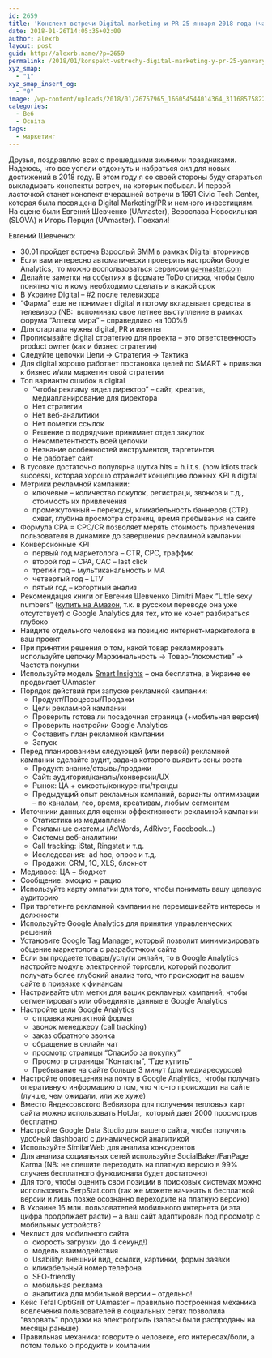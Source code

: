 ```yaml
---
id: 2659
title: 'Конспект встречи Digital marketing и PR 25 января 2018 года (часть 1 &#8211; Евгений Шевченко)'
date: 2018-01-26T14:05:35+02:00
author: alexrb
layout: post
guid: http://alexrb.name/?p=2659
permalink: /2018/01/konspekt-vstrechy-digital-marketing-y-pr-25-yanvarya-2018-hoda-chast-1-evhenyj-shevchenko/
xyz_smap:
  - "1"
xyz_smap_insert_og:
  - "0"
image: /wp-content/uploads/2018/01/26757965_166054544014364_3116857582212163213_o.jpg
categories:
  - Веб
  - Освіта
tags:
  - маркетинг
---
```

Друзья, поздравляю всех с прошедшими зимними праздниками. Надеюсь, что все успели отдохнуть и набраться сил для новых достижений в 2018 году. В этом году я со своей стороны буду стараться выкладывать конспекты встреч, на которых побывал. И первой ласточкой станет конспект вчерашней встречи в 1991 Civic Tech Center,  которая была посвящена Digital Marketing/PR и немного инвестициям. На сцене были Евгений Шевченко (UAmaster), Верослава Новосильная (SLOVA) и Игорь Перция (UAmaster). Поехали!<!--more-->

Евгений Шевченко:

  * 30.01 пройдет встреча [Взрослый SMM](https://www.facebook.com/events/288954801629489/) в рамках Digital вторников
  * Если вам интересно автоматически проверить настройки Google Analytics,  то можно воспользоваться сервисом [ga-master.com](http://ga-master.com/?utm_source=alexrb)
  * Делайте заметки на событиях в формате ToDo списка, чтобы было понятно что и кому необходимо сделать и в какой срок
  * В Украине Digital &#8211; #2 после телевизора
  * &#8220;Фарма&#8221; еще не понимает digital и потому вкладывает средства в телевизор (NB:  вспоминаю свое летнее выступление в рамках форума &#8220;Аптеки мира&#8221; &#8211; справедливо на 100%!)
  * Для стартапа нужны digital, PR и ивенты
  * Прописывайте digital стратегию для проекта &#8211; это ответственность product owner (как и бизнес стратегия)
  * Следуйте цепочки Цели -> Стратегия -> Тактика
  * Для digital хорошо работает постановка целей по SMART + привязка к бизнес и/или маркетинговой стратегии
  * Топ варианты ошибок в digital 
      * &#8220;чтобы рекламу видел директор&#8221; &#8211; сайт, креатив, медиапланирование для директора
      * Нет стратегии
      * Нет веб-аналитики
      * Нет пометки ссылок
      * Решение о подрядчике принимает отдел закупок
      * Некомпетентность всей цепочки
      * Незнание особенностей инструментов, таргетингов
      * Не работает сайт
  * В тусовке достаточно популярна шутка hits = h.i.t.s. (how idiots track success), которая хорошо отражает концепцию ложных KPI в digital
  * Метрики рекламной кампании: 
      * ключевые &#8211; количество покупок, регистраци, звонков и т.д., стоимость их привлечения
      * промежуточный &#8211; переходы, кликабельность баннеров (CTR), охват, глубина просмотра страниц, время пребывания на сайте
  * Формула CPA = CPC/CR позволяет мерять стоимость привлечения пользователя в динамике до завершения рекламной кампании
  * Конверсионные KPI 
      * первый год маркетолога &#8211; CTR, CPC, траффик
      * второй год &#8211; CPA, CAC &#8211; last click
      * третий год &#8211; мультиканальность и МА
      * четвертый год &#8211; LTV
      * пятый год &#8211; когортный анализ
  * Рекомендация книги от Евгения Шевченко Dimitri Maex &#8220;Little sexy numbers&#8221; ([купить на Амазон](https://www.amazon.com/Sexy-Little-Numbers-Business-Already/dp/0307888347?_encoding=UTF8&ref_=nav_ya_signin&), т.к. в русском переводе она уже отсутствует) о Google Analytics для тех, кто не хочет разбираться глубоко
  * Найдите отдельного человека на позицию интернет-маркетолога в ваш проект
  * При принятии решения о том, какой товар рекламировать используйте цепочку Маржинальность -> Товар-&#8220;локомотив&#8221; -> Частота покупки
  * Используйте модель [Smart Insights](https://www.smartinsights.com/) &#8211; она бесплатна, в Украине ее продвигает UAmaster
  * Порядок действий при запуске рекламной кампании: 
      * Продукт/Процессы/Продажи
      * Цели рекламной кампании
      * Проверить готова ли посадочная страница (+мобильная версия)
      * Проверить настройки Google Analytics
      * Составить план рекламной кампании
      * Запуск
  * Перед планированием следующей (или первой) рекламной кампании сделайте аудит, задача которого выявить зоны роста 
      * Продукт: знание/отзывы/продажи
      * Сайт: аудитория/каналы/конверсии/UX
      * Рынок: ЦА + емкость/конкуренты/тренды
      * Предыдущий опыт рекламных кампаний, варианты оптимизации &#8211; по каналам, гео, время, креативам, любым сегментам
  * Источники данных для оценки эффективности рекламной кампании 
      * Статистика из медиаплана
      * Рекламные системы (AdWords, AdRiver, Facebook&#8230;)
      * Системы веб-аналитики
      * Call tracking: iStat, Ringstat и т.д.
      * Исследования:  ad hoc, опрос и т.д.
      * Продажи: CRM, 1C, XLS, блокнот
  * Медиавес: ЦА + бюджет
  * Сообщение: эмоцио + рацио
  * Используйте карту эмпатии для того, чтобы понимать вашу целевую аудиторию
  * При таргетинге рекламной кампании не перемешивайте интересы и должности
  * Используйте Google Analytics для принятия управленческих решений
  * Установите Google Tag Manager, который позволит минимизировать общение маркетолога с разработчком сайта
  * Если вы продаете товары/услуги онлайн, то в Google Analytics настройте модуль электронной торговли, который позволит получать более глубокий анализ того, что происходит на вашем сайте в привязке к финансам
  * Настраивайте utm метки для ваших рекламных кампаний, чтобы сегментировать или объединять данные в Google Analytics
  * Настройте цели Google Analytics 
      * отправка контактной формы
      * звонок менеджеру (call tracking)
      * заказ обратного звонка
      * обращение в онлайн чат
      * просмотр страницы &#8220;Спасибо за покупку&#8221;
      * Просмотр страницы &#8220;Контакты&#8221;, &#8220;Где купить&#8221;
      * Пребывание на сайте больше 3 минут (для медиаресурсов)
  * Настройте оповещения на почту в Google Analytics,  чтобы получать оперативную информацию о том, что что-то происходит на сайте (лучше, чем ожидали, или же хуже)
  * Вместо Яндексовского Вебвизора для получения тепловых карт сайта можно использовать HotJar,  который дает 2000 просмотров бесплатно
  * Настройте Google Data Studio для вашего сайта, чтобы получить удобный dashboard с динамической аналитикой
  * Используйте SimilarWeb для анализа конкурентов
  * Для анализа социальных сетей используйте SocialBaker/FanPage Karma (NB: не спешите переходить на платную версию в 99% случаев бесплатного функционала будет достаточно)
  * Для того, чтобы оценить свои позиции в поисковых системах можно использовать SerpStat.com (так же можете начинать в бесплатной версии и лишь позже осознанно переходите на платную версию)
  * В Украине 16 млн. пользователей мобильного интернета (и эта цифра продолжает расти) &#8211; а ваш сайт адаптирован под просмотр с мобильных устройств?
  * Чеклист для мобильного сайта 
      * скорость загрузки (до 4 секунд!)
      * модель взаимодействия
      * Usability: внешний вид, ссылки, картинки, формы заявки
      * кликабельный номер телефона
      * SEO-friendly
      * мобильная реклама
      * аналитика для мобильной версии &#8211; отдельно!
  * Кейс Tefal OptiGrill от UAmaster &#8211; правильно построенная механика вовлечения пользователей в социальных сетях позволила &#8220;взорвать&#8221; продажи на электрогриль (запасы были распроданы на месяцы раньше)
  * Правильная механика: говорите о человеке, его интересах/боли, а потом только о продукте и компании

&nbsp;